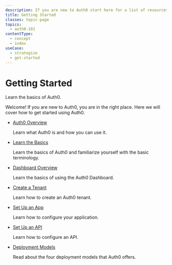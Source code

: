 ```yaml
---
description: If you are new to Auth0 start here for a list of resources that can get you started
title: Getting Started
classes: topic-page
topics:
  - auth0-101
contentType:
  - concept
  - index
useCase:
  - strategize
  - get-started
---
```

<div class="topic-page-header">
  <div data-name="example" class="topic-page-badge"></div>
  <h1>Getting Started</h1>
  <p>
    Learn the basics of Auth0.
  </p>
</div>

Welcome! If you are new to Auth0, you are in the right place. Here we will cover how to get started using Auth0.

<ul class="topic-links">
  <li>
    <i class="icon icon-budicon-715"></i><a href="/getting-started/overview">Auth0 Overview</a>
    <p>Learn what Auth0 is and how you can use it.</p>
  </li>
  <li>
    <i class="icon icon-budicon-715"></i><a href="/getting-started/the-basics">Learn the Basics</a>
    <p>Learn the basics of Auth0 and familiarize yourself with the basic terminology.</p>
  </li>
  <li>
    <i class="icon icon-budicon-715"></i><a href="/getting-started/dashboard-overview">Dashboard Overview</a>
    <p>Learn the basics of using the Auth0 Dashboard.</p>
  </li>
  <li>
    <i class="icon icon-budicon-715"></i><a href="/getting-started/create-tenant">Create a Tenant</a>
    <p>Learn how to create an Auth0 tenant.</p>
  </li>
  <li>
    <i class="icon icon-budicon-715"></i><a href="/getting-started/set-up-app">Set Up an App</a>
    <p>Learn how to configure your application.</p>
  </li>
  <li>
    <i class="icon icon-budicon-715"></i><a href="/getting-started/set-up-api">Set Up an API</a>
    <p>Learn how to configure an API. </p>
  </li>
  <li>
    <i class="icon icon-budicon-715"></i><a href="/getting-started/deployment-models">Deployment Models</a>
    <p>Read about the four deployment models that Auth0 offers.</p>
  </li>
</ul>
